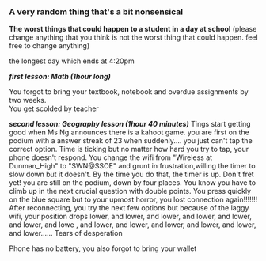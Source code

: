 ### A very random thing that's a bit nonsensical

**The worst things that could happen to a student in a day at school**  (please change anything that you think is not the worst thing that could happen. feel free to change anything)

the longest day which ends at 4:20pm

***first lesson: Math (1hour long)***

You forgot to bring your textbook, notebook and overdue assignments by two weeks.  
You get scolded by teacher

***second lesson: Geography lesson (1hour 40 minutes)***
Tings start getting good when Ms Ng announces there is a kahoot game.
you are first on the podium with a answer streak of 23 when suddenly.... you just can't tap the correct option. Time is ticking but no matter how hard you try to tap, your phone doesn't respond.  You change the wifi from "Wireless at Dunman_High" to "SWN@SSOE"
and grunt in frustration,willing the timer to slow down but it doesn't.  By the time you do that, the timer is up. Don't fret yet! you are still on the podium, down by four places. You know you have to climb up in the next crucial question with double points. 
You press quickly on the blue square but to your upmost horror, you lost connection again!!!!!!!
After reconnecting, you try the next few options but because of the laggy wifi, your position drops lower, and lower, and lower, and lower, and lower, and lower, and lowe , and lower, and lower, and lower, and lower, and lower, and lower......
Tears of desperation 



Phone has no battery, you also forgot to bring your wallet



